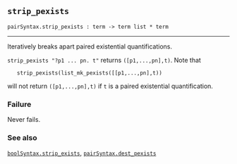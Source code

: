 ## `strip_pexists`

``` hol4
pairSyntax.strip_pexists : term -> term list * term
```

------------------------------------------------------------------------

Iteratively breaks apart paired existential quantifications.

`strip_pexists "?p1 ... pn. t"` returns `([p1,...,pn],t)`. Note that

``` hol4
   strip_pexists(list_mk_pexists([[p1,...,pn],t))
```

will not return `([p1,...,pn],t)` if `t` is a paired existential
quantification.

### Failure

Never fails.

### See also

[`boolSyntax.strip_exists`](#boolSyntax.strip_exists),
[`pairSyntax.dest_pexists`](#pairSyntax.dest_pexists)
